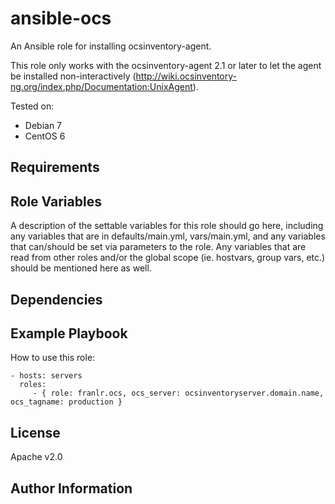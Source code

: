 ansible-ocs
=========

An Ansible role for installing ocsinventory-agent.

This role only works with the ocsinventory-agent 2.1 or later to let the agent be installed non-interactively (http://wiki.ocsinventory-ng.org/index.php/Documentation:UnixAgent).

Tested on:
- Debian 7
- CentOS 6

Requirements
------------


Role Variables
--------------

A description of the settable variables for this role should go here, including any variables that are in defaults/main.yml, vars/main.yml, and any variables that can/should be set via parameters to the role. Any variables that are read from other roles and/or the global scope (ie. hostvars, group vars, etc.) should be mentioned here as well.

Dependencies
------------

Example Playbook
----------------

How to use this role:

    - hosts: servers
      roles:
         - { role: franlr.ocs, ocs_server: ocsinventoryserver.domain.name, ocs_tagname: production }

License
-------

Apache v2.0

Author Information
------------------

